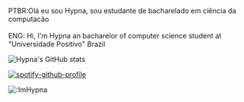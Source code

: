 <div>PTBR:Olá eu sou Hypna, sou estudante de bacharelado em ciência da computacão</div>
<div>
  <br>
ENG: Hi, I'm Hypna an bacharelor of computer science student at "Universidade Positivo" Brazil
</div>


![Hypna's GitHub stats](https://github-readme-stats.vercel.app/api?username=ImHypna&show_icons=true&theme=dracula)

[![spotify-github-profile](https://spotify-github-profile.vercel.app/api/view?uid=22rw4iz4mqfw7o5lmcjjlch6i&cover_image=true&theme=novatorem&show_offline=false&background_color=121212&interchange=false&bar_color=53b14f&bar_color_cover=true)](https://spotify-github-profile.vercel.app/api/view?uid=22rw4iz4mqfw7o5lmcjjlch6i&redirect=true)

![:ImHypna](https://count.getloli.com/get/@:ImHypna?theme=rule34)
